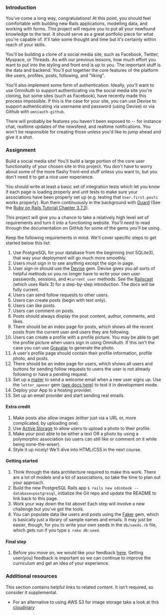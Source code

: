 ### Introduction

You've come a long way, congratulations! At this point, you should feel comfortable with building new Rails applications, modelling data, and working with forms. This project will require you to put all your newfound knowledge to the test. It should serve as a great portfolio piece for what you're capable of. It'll take some thought and time but it's certainly within reach of your skills.

You'll be building a clone of a social media site, such as Facebook, Twitter, Myspace, or Threads. As with our previous lessons, how much effort you want to put into the styling and front end is up to you. The important stuff is the data and backend. You'll put together the core features of the platform like users, profiles, posts, following, and "liking".

You'll also implement some form of authentication. Ideally, you'll want to use OmniAuth to support authenticating via the social media site you're cloning, but some sites (such as Facebook), have recently made this process impossible. If this is the case for your site, you can use Devise to support authenticating via username and password (using Devise) or via Github with `omniauth-github`.

There will probably be features you haven't been exposed to -- for instance chat, realtime updates of the newsfeed, and realtime notifications. You won't be responsible for creating those unless you'd like to jump ahead and give it a shot.

### Assignment

Build a social media site! You'll build a large portion of the core user functionality of your chosen site in this project. You don't have to worry about some of the more flashy front-end stuff unless you want to, but you don't need it to get a nice user experience.

You should write at least a basic set of integration tests which let you know if each page is loading properly and unit tests to make sure your associations have been properly set up (e.g. testing that `User.first.posts` works properly). Run them continuously in the background with [Guard](https://github.com/guard/guard) (See the [Ruby on Rails Tutorial Chapter 3.7.3](https://www.learnenough.com/ruby-on-rails-4th-edition-tutorial/static_pages#sec-guard)).

This project will give you a chance to take a relatively high level set of requirements and turn it into a functioning website. You'll need to read through the documentation on GitHub for some of the gems you'll be using.

Keep the following requirements in mind. We'll cover specific steps to get started below this list:

<div class="lesson-content__panel" markdown="1">

1. Use PostgreSQL for your database from the beginning (not SQLite3), that way your deployment will go much more smoothly.
1. Users must sign in to see anything except the sign in page.
1. User sign-in should use the [Devise](https://github.com/plataformatec/devise) gem. Devise gives you all sorts of helpful methods so you no longer have to write your own user passwords, sessions, and `#current_user` methods. See the [Railscast](http://railscasts.com/episodes/209-introducing-devise?view=asciicast) (which uses Rails 3) for a step-by-step introduction. The docs will be fully current.
1. Users can send follow requests to other users.
1. Users can create posts (begin with text only).
1. Users can like posts.
1. Users can comment on posts.
1. Posts should always display the post content, author, comments, and likes.
1. There should be an index page for posts, which shows all the recent posts from the current user and users they are following.
1. Users can create a profile with a profile picture. You may be able to get the profile picture when users sign in using OmniAuth. If this isn't the case you can use [Gravatar](https://en.gravatar.com/) to generate the photo.
1. A user's profile page should contain their profile information, profile photo, and posts.
1. There should be an index page for users, which shows all users and buttons for sending follow requests to users the user is not already following or have a pending request.
1. Set up a [mailer](http://guides.rubyonrails.org/action_mailer_basics.html) to send a welcome email when a new user signs up. Use the `letter_opener` gem ([see docs here](https://github.com/ryanb/letter_opener)) to test it in development mode.
1. Deploy your App to a hosting provider.
1. Set up an email provider and start sending real emails.

#### Extra credit

1. Make posts also allow images (either just via a URL or, more complicated, by uploading one).
1. Use [Active Storage](https://guides.rubyonrails.org/active_storage_overview.html) to allow users to upload a photo to their profile.
1. Make your post able to be either a text OR a photo by using a polymorphic association (so users can still like or comment on it while being none-the-wiser).
1. Style it up nicely! We'll dive into HTML/CSS in the next course.

#### Getting started

1. Think through the data architecture required to make this work. There are a lot of models and a lot of associations, so take the time to plan out your approach.
1. Build the new PostgreSQL Rails app `$ rails new odinbook --database=postgresql`, initialize the Git repo and update the README to link back to this page.
1. Work your way down the list above! Each step will involve a new challenge but you've got the tools.
1. You can populate data like users and posts using the [Faker](https://github.com/stympy/faker) gem, which is basically just a library of sample names and emails. It may just be easier, though, for you to write your own seeds in the `db/seeds.rb` file, which gets run if you type `$ rake db:seed`.

#### Final step

1. Before you move on, we would like your feedback [here](https://docs.google.com/forms/d/e/1FAIpQLScrIWkh4Bm3Qv7FH7PuWjLRCryevoJGgpA4tTis4R7CpXp9oQ/viewform?usp=sf_link). Getting user(you) feedback is important so we can continue to improve the curriculum and get an idea of your experience.

</div>

### Additional resources

This section contains helpful links to related content. It isn't required, so consider it supplemental.

- For an alternative to using AWS S3 for image storage take a look at this [cloudinary](https://github.com/GoGoCarl/paperclip-cloudinary)
